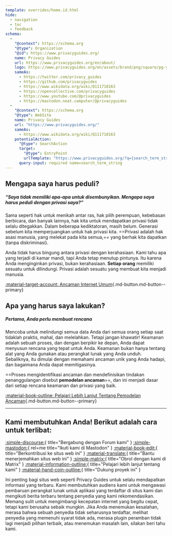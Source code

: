 ```yaml
---
template: overrides/home.id.html
hide:
  - navigation
  - toc
  - feedback
schema:
  - 
    "@context": https://schema.org
    "@type": Organization
    "@id": https://www.privacyguides.org/
    name: Privacy Guides
    url: https://www.privacyguides.org/en/about/
    logo: https://www.privacyguides.org/en/assets/brand/png/square/pg-yellow.png
    sameAs:
      - https://twitter.com/privacy_guides
      - https://github.com/privacyguides
      - https://www.wikidata.org/wiki/Q111710163
      - https://opencollective.com/privacyguides
      - https://www.youtube.com/@privacyguides
      - https://mastodon.neat.computer/@privacyguides
  - 
    "@context": https://schema.org
    "@type": WebSite
    name: Privacy Guides
    url: "https://www.privacyguides.org/"
    sameAs:
      - https://www.wikidata.org/wiki/Q111710163
    potentialAction:
      "@type": SearchAction
      target:
        "@type": EntryPoint
        urlTemplate: "https://www.privacyguides.org/?q={search_term_string}"
      query-input: required name=search_term_string
---
```


<!-- markdownlint-disable-next-line -->
## Mengapa saya harus peduli?

##### “Saya tidak memiliki apa-apa untuk disembunyikan. Mengapa saya harus peduli dengan privasi saya?”

Sama seperti hak untuk menikah antar ras, hak pilih perempuan, kebebasan berbicara, dan banyak lainnya, hak kita untuk mendapatkan privasi tidak selalu ditegakkan. Dalam beberapa kediktatoran, masih belum. Generasi sebelum kita memperjuangkan untuk hak privasi kita. ==Privasi adalah hak asasi manusia, yang melekat pada kita semua,== yang berhak kita dapatkan (tanpa diskriminasi).

Anda tidak harus bingung antara privasi dengan kerahasiaan. Kami tahu apa yang terjadi di kamar mandi, tapi Anda tetap menutup pintunya. Itu karena Anda menginginkan privasi, bukan kerahasiaan. **Setiap orang** memiliki sesuatu untuk dilindungi. Privasi adalah sesuatu yang membuat kita menjadi manusia.

[:material-target-account: Ancaman Internet Umum](basics/common-threats.md ""){.md-button.md-button--primary}

## Apa yang harus saya lakukan?

##### Pertama, Anda perlu membuat rencana

Mencoba untuk melindungi semua data Anda dari semua orang setiap saat tidaklah praktis, mahal, dan melelahkan. Tetapi jangan khawatir! Keamanan adalah sebuah proses, dan dengan berpikir ke depan, Anda dapat menyusun rencana yang tepat untuk Anda. Keamanan bukan hanya tentang alat yang Anda gunakan atau perangkat lunak yang Anda unduh. Sebaliknya, itu dimulai dengan memahami ancaman unik yang Anda hadapi, dan bagaimana Anda dapat memitigasinya.

==Proses mengidentifikasi ancaman dan mendefinisikan tindakan penanggulangan disebut **pemodelan ancaman**==, dan ini menjadi dasar dari setiap rencana keamanan dan privasi yang baik.

[:material-book-outline: Pelajari Lebih Lanjut Tentang Pemodelan Ancaman](basics/threat-modeling.md ""){.md-button.md-button--primary}

---

## Kami membutuhkan Anda! Berikut adalah cara untuk terlibat:

[:simple-discourse:](https://discuss.privacyguides.net/){ title="Bergabung dengan Forum kami" }
[:simple-mastodon:](https://mastodon.neat.computer/@privacyguides){ rel=me title="Ikuti kami di Mastodon" }
[:material-book-edit:](https://github.com/privacyguides/privacyguides.org){ title="Berkontribusi ke situs web ini" }
[:material-translate:](https://matrix.to/#/#pg-i18n:aragon.sh){ title="Bantu menerjemahkan situs web ini" }
[:simple-matrix:](https://matrix.to/#/#privacyguides:matrix.org){ title="Obrol dengan kami di Matrix" }
[:material-information-outline:](about/index.md){ title="Pelajari lebih lanjut tentang kami" }
[:material-hand-coin-outline:](about/donate.md){ title="Dukung proyek ini" }

Ini penting bagi situs web seperti Privacy Guides untuk selalu mendapatkan informasi yang terbaru. Kami membutuhkan audiens kami untuk mengawasi pembaruan perangkat lunak untuk aplikasi yang terdaftar di situs kami dan mengikuti berita terbaru tentang penyedia yang kami rekomendasikan. Memang sulit untuk mengimbangi kecepatan internet yang begitu cepat, tetapi kami berusaha sebaik mungkin. Jika Anda menemukan kesalahan, merasa bahwa sebuah penyedia tidak seharusnya terdaftar, melihat penyedia yang memenuhi syarat tidak ada, merasa plugin peramban tidak lagi menjadi pilihan terbaik, atau menemukan masalah lain, silakan beri tahu kami.
